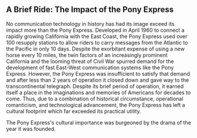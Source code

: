 ## A Brief Ride: The Impact of the Pony Express

No communication technology in history has had its image exceed its impact more than the Pony Express. Developed in April 1960 to connect a rapidly growing California with the East Coast, the Pony Express used over 100 resupply stations to allow riders to carry messages from the Atlantic to the Pacific in only 10 days. Despite the exorbitant expense of using a new horse every 10 miles, the twin factors of an increasingly prominent California and the looming threat of Civil War spurred demand for the development of fast East-West communication systems like the Pony Express. However, the Pony Express was insufficient to satisfy that demand and after less than 2 years of operation it closed down and gave way to the transcontinental telegraph. Despite its brief period of operation, it earned itself a place in the imaginations and memories of Americans for decades to come. Thus, due to a combination of historical circumstance, operational romanticism, and technological advancement, the Pony Express has left a cultural footprint which far exceeded its practical utility.

The Pony Express's cultural importance was burgeoned by the drama of the year it was founded.
